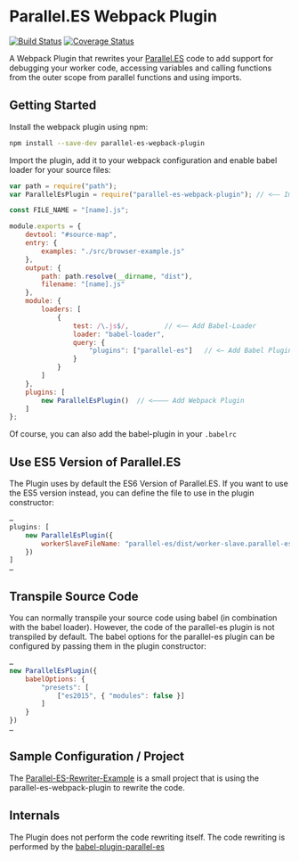 # Parallel.ES Webpack Plugin
[![Build Status](https://travis-ci.org/DatenMetzgerX/parallel-es-webpack-plugin.svg?branch=master)](https://travis-ci.org/DatenMetzgerX/parallel-es-webpack-plugin) [![Coverage Status](https://coveralls.io/repos/github/DatenMetzgerX/parallel-es-webpack-plugin/badge.svg?branch=master)](https://coveralls.io/github/DatenMetzgerX/parallel-es-webpack-plugin?branch=master)

A Webpack Plugin that rewrites your [Parallel.ES](https://datenmetzgerx.github.io/parallel.es/) code to add support for debugging your worker code, accessing variables and calling functions from the outer scope from parallel functions and using imports.

## Getting Started
Install the webpack plugin using npm:

```sh
npm install --save-dev parallel-es-wepback-plugin
```

Import the plugin, add it to your webpack configuration and enable babel loader for your source files: 

```js
var path = require("path");
var ParallelEsPlugin = require("parallel-es-webpack-plugin"); // <—— Import Plugin

const FILE_NAME = "[name].js";

module.exports = {
    devtool: "#source-map",
    entry: {
        examples: "./src/browser-example.js"
    },
    output: {
        path: path.resolve(__dirname, "dist"),
        filename: "[name].js"
    },
    module: {
        loaders: [
            {
                test: /\.js$/,         // <—— Add Babel-Loader
                loader: "babel-loader",
                query: {
	                "plugins": ["parallel-es"]   // <— Add Babel Plugin
                }
            }
        ]
    },
    plugins: [
        new ParallelEsPlugin()  // <———— Add Webpack Plugin
    ]
};
```

Of course, you can also add the babel-plugin in your `.babelrc`

## Use ES5 Version of Parallel.ES
The Plugin uses by default the ES6 Version of Parallel.ES. If you want to use the ES5 version instead, you can define the file to use in the plugin constructor:

```js
…
plugins: [
	new ParallelEsPlugin({
		workerSlaveFileName: "parallel-es/dist/worker-slave.parallel-es.js" 
	})  
]
…
```

## Transpile Source Code
You can normally transpile your source code using babel (in combination with the babel loader). However, the code of the parallel-es plugin is not transpiled by default. The babel options for the parallel-es plugin can be configured by passing them in the plugin constructor:

```js
…
new ParallelEsPlugin({
	babelOptions: {
		"presets": [
			["es2015", { "modules": false }]
		]
	}
})
…
```

## Sample Configuration / Project
The [Parallel-ES-Rewriter-Example](https://github.com/DatenMetzgerX/parallel-es-rewriter-example) is a small project that is using the parallel-es-webpack-plugin to rewrite the code.

## Internals
The Plugin does not perform the code rewriting itself. The code rewriting is performed by the [babel-plugin-parallel-es](https://github.com/DatenMetzgerX/babel-plugin-parallel-es)
